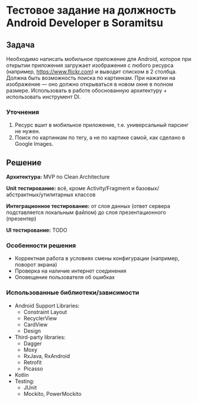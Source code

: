 # Тестовое задание на должность Android Developer в Soramitsu

## Задача
Необходимо написать мобильное приложение для Android, которое при открытии приложения загружает изображения с любого ресурса (например, https://www.flickr.com) и выводит списком в 2 столбца. Должна быть возможность поиска по картинкам. При нажатии на изображение — оно должно открываться в новом окне в полном размере. Использовать в работе обоснованную архитектуру + использовать инструмент DI.

### Уточнения
1. Ресурс вшит в мобильное приложение, т.е. универсальный парсинг не нужен.
2. Поиск по картинкам по тегу, а не по картике самой, как сделано в Google Images.

## Решение
**Архитектура:** MVP по Clean Architecture

**Unit тестирование:** всё, кроме Activity/Fragment и базовых/абстрактных/утилитарных классов

**Интеграционное тестирование:** от слоя данных (ответ сервера подставляется локальным файлом) до слоя презентационного (презентер)

**UI тестирование:** TODO

### Особенности решения
- Корректная работа в условиях смены конфигурации (например, поворот экрана)
- Проверка на наличие интернет соединения
- Оповещение пользователя об ошибках

### Использованные библиотеки/зависимости
* Android Support Libraries:
  - Constraint Layout
  - RecyclerView
  - CardView
  - Design
* Third-party libraries:
  - Dagger
  - Moxy
  - RxJava, RxAndroid
  - Retrofit
  - Picasso
* Kotlin
* Testing:
  - JUnit
  - Mockito, PowerMockito
